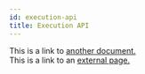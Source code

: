 ```yaml
---
id: execution-api
title: Execution API
---
```


This is a link to [another document.](doc3.md)  
This is a link to an [external page.](http://www.example.com)
